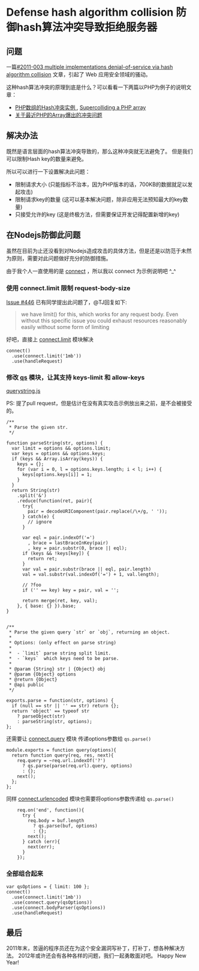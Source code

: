 # Defense hash algorithm collision 防御hash算法冲突导致拒绝服务器

## 问题

一篇[#2011-003 multiple implementations denial-of-service via hash algorithm collision](http://www.ocert.org/advisories/ocert-2011-003.html) 文章，引起了 Web 应用安全领域的骚动。

这种hash算法冲突的原理到底是什么？可以看看一下两篇以PHP为例子的说明文章：

* [PHP数组的Hash冲突实例 ](http://www.laruence.com/2011/12/30/2435.html), [Supercolliding a PHP array](http://nikic.github.com/2011/12/28/Supercolliding-a-PHP-array.html)
* [关于最近PHP的Array爆出的冲突问题](http://www.xingdonghai.cn/a-new-supercolliding-with-array-of-php)

## 解决办法

既然是语言层面的hash算法冲突导致的，那么这种冲突就无法避免了。
但是我们可以限制Hash key的数量来避免。

所以可以进行一下设置解决此问题：

* 限制请求大小 (只能指标不治本，因为PHP版本的话，700KB的数据就足以发起攻击)
* 限制请求key的数量 (这可以基本解决问题，除非应用无法预知最大的key数量)
* 只接受允许的key (这是终极方法，但需要保证开发记得配置新增的key)

## 在Nodejs防御此问题

虽然在目前为止还没看到对Nodejs造成攻击的具体方法，但是还是以防范于未然为原则，需要对此问题做好充分的防御措施。

由于我个人一直使用的是 [connect](https://github.com/senchalabs/connect) ，所以我以 connect 为示例说明吧 ^_^

### 使用 connect.limit 限制 request-body-size

[Issue #446](https://github.com/senchalabs/connect/issues/446) 已有同学提出此问题了，@TJ回复如下:

> we have limit() for this, which works for any request body. Even without this specific issue you could exhaust resources reasonably easily without some form of limiting

好吧，直接上 [connect.limit](https://github.com/senchalabs/connect/blob/master/lib/middleware/limit.js#L8) 模块解决

```
connect()
  .use(connect.limit('1mb'))
  .use(handleRequest)
```

### 修改 [qs]() 模块，让其支持 keys-limit 和 allow-keys

[querystring.js](https://github.com/fengmk2/node-querystring/blob/master/lib/querystring.js#L106)

PS: 提了pull request，但是估计在没有真实攻击示例放出来之前，是不会被接受的。

```
/**
 * Parse the given str.
 */

function parseString(str, options) {
  var limit = options && options.limit;
  var keys = options && options.keys;
  if (keys && Array.isArray(keys)) {
    keys = {};
    for (var i = 0, l = options.keys.length; i < l; i++) {
      keys[options.keys[i]] = 1;
    }
  }
  return String(str)
    .split('&')
    .reduce(function(ret, pair){
      try{
        pair = decodeURIComponent(pair.replace(/\+/g, ' '));
      } catch(e) {
        // ignore
      }

      var eql = pair.indexOf('=')
        , brace = lastBraceInKey(pair)
        , key = pair.substr(0, brace || eql);
      if (keys && !keys[key]) {
        return ret;
      }
      var val = pair.substr(brace || eql, pair.length)
      val = val.substr(val.indexOf('=') + 1, val.length);

      // ?foo
      if ('' == key) key = pair, val = '';

      return merge(ret, key, val);
    }, { base: {} }).base;
}


/**
 * Parse the given query `str` or `obj`, returning an object.
 *
 * Options: (only effect on parse string)
 *
 *  - `limit` parse string split limit.
 *  - `keys`  which keys need to be parse.
 *
 * @param {String} str | {Object} obj
 * @param {Object} options
 * @return {Object}
 * @api public
 */

exports.parse = function(str, options) {
  if (null == str || '' == str) return {};
  return 'object' == typeof str
    ? parseObject(str)
    : parseString(str, options);
};
```


还需要让 [connect.query](https://github.com/fengmk2/connect/blob/master/lib/middleware/query.js#L38) 模块 传递options参数给 `qs.parse()`

```
module.exports = function query(options){
  return function query(req, res, next){
    req.query = ~req.url.indexOf('?')
      ? qs.parse(parse(req.url).query, options)
      : {};
    next();
  };
};
```

同样 [connect.urlencoded](https://github.com/fengmk2/connect/blob/master/lib/middleware/urlencoded.js#L47) 模块也需要将options参数传递给 `qs.parse()`

```
    req.on('end', function(){
      try {
        req.body = buf.length
          ? qs.parse(buf, options)
          : {};
        next();
      } catch (err){
        next(err);
      }
    });
```

### 全部组合起来

```
var qsOptions = { limit: 100 };
connect()
  .use(connect.limit('1mb'))
  .use(connect.query(qsOptions))
  .use(connect.bodyParser(qsOptions))
  .use(handleRequest)
```

## 最后

2011年末，苦逼的程序员还在为这个安全漏洞写补丁，打补丁，想各种解决方法。
2012年或许还会有各种各样的问题，我们一起勇敢面对吧。
Happy New Year!
